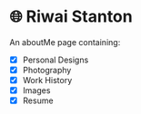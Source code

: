 # 🌐 Riwai Stanton

An aboutMe page containing:

- [X] Personal Designs
- [X] Photography
- [X] Work History
- [X] Images
- [X] Resume
